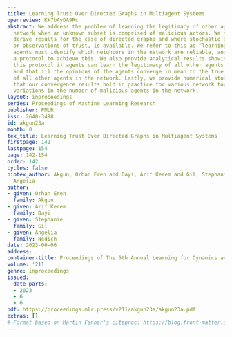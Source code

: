 ```yaml
---
title: Learning Trust Over Directed Graphs in Multiagent Systems
openreview: Kk7bAyDA9Rc
abstract: We address the problem of learning the legitimacy of other agents in a multiagent
  network when an unknown subset is comprised of malicious actors. We specifically
  derive results for the case of directed graphs and where stochastic side information,
  or observations of trust, is available. We refer to this as “learning trust” since
  agents must identify which neighbors in the network are reliable, and we derive
  a protocol to achieve this. We also provide analytical results showing that under
  this protocol i) agents can learn the legitimacy of all other agents almost surely,
  and that ii) the opinions of the agents converge in mean to the true legitimacy
  of all other agents in the network. Lastly, we provide numerical studies showing
  that our convergence results hold in practice for various network topologies and
  variations in the number of malicious agents in the network.
layout: inproceedings
series: Proceedings of Machine Learning Research
publisher: PMLR
issn: 2640-3498
id: akgun23a
month: 0
tex_title: Learning Trust Over Directed Graphs in Multiagent Systems
firstpage: 142
lastpage: 154
page: 142-154
order: 142
cycles: false
bibtex_author: Akgun, Orhan Eren and Dayi, Arif Kerem and Gil, Stephanie and Nedich,
  Angelia
author:
- given: Orhan Eren
  family: Akgun
- given: Arif Kerem
  family: Dayi
- given: Stephanie
  family: Gil
- given: Angelia
  family: Nedich
date: 2023-06-06
address:
container-title: Proceedings of The 5th Annual Learning for Dynamics and Control Conference
volume: '211'
genre: inproceedings
issued:
  date-parts:
  - 2023
  - 6
  - 6
pdf: https://proceedings.mlr.press/v211/akgun23a/akgun23a.pdf
extras: []
# Format based on Martin Fenner's citeproc: https://blog.front-matter.io/posts/citeproc-yaml-for-bibliographies/
---
```

